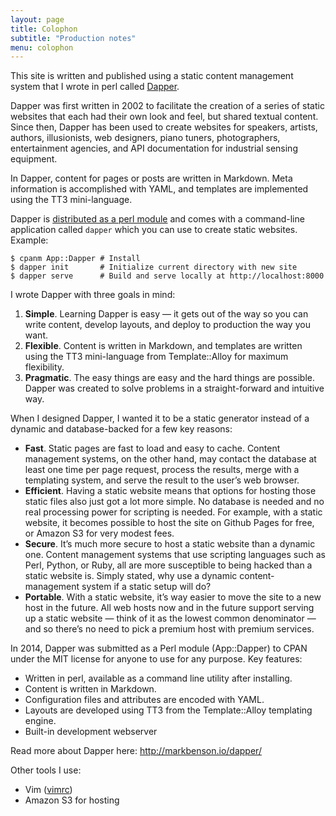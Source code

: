 ```yaml
---
layout: page
title: Colophon
subtitle: "Production notes"
menu: colophon
---
```


<div class="container p-50-cont">

<p>This site is written and published using a static content management system that I wrote in perl called <a href="/dapper/" title="Dapper">Dapper</a>.</p>

<p>Dapper was first written in 2002 to facilitate the creation of a series of static websites that each had their own look and feel, but shared textual content. Since then, Dapper has been used to create websites for speakers, artists, authors, illusionists, web designers, piano tuners, photographers, entertainment agencies, and API documentation for industrial sensing equipment.</p>

<p>In Dapper, content for pages or posts are written in Markdown. Meta information is accomplished with YAML, and templates are implemented using the TT3 mini-language.</p>

<p>Dapper is <a href="http://search.cpan.org/~mdb/App-Dapper/">distributed as a perl module</a> and comes with a command-line application called <code>dapper</code> which you can use to create static websites. Example:</p>

<pre><code>$ cpanm App::Dapper # Install
$ dapper init       # Initialize current directory with new site
$ dapper serve      # Build and serve locally at http://localhost:8000
</code></pre>

<p>I wrote Dapper with three goals in mind:</p>

<ol>
<li><b>Simple</b>. Learning Dapper is easy — it gets out of the way so you can write content, develop layouts, and deploy to production the way you want.</li>
<li><b>Flexible</b>. Content is written in Markdown, and templates are written using the TT3 mini-language from Template::Alloy for maximum flexibility.</li>
<li><b>Pragmatic</b>. The easy things are easy and the hard things are possible. Dapper was created to solve problems in a straight-forward and intuitive way.</li>
</ol>

<p>When I designed Dapper, I wanted it to be a static generator instead of a dynamic and database-backed for a few key reasons:</p>

<ul>
<li><b>Fast</b>. Static pages are fast to load and easy to cache. Content management systems, on the other hand, may contact the database at least one time per page request, process the results, merge with a templating system, and serve the result to the user’s web browser.</li>
<li><b>Efficient</b>. Having a static website means that options for hosting those static files also just got a lot more simple. No database is needed and no real processing power for scripting is needed. For example, with a static website, it becomes possible to host the site on Github Pages for free, or Amazon S3 for very modest fees.</li>
<li><b>Secure</b>. It’s much more secure to host a static website than a dynamic one. Content management systems that use scripting languages such as Perl, Python, or Ruby, all are more susceptible to being hacked than a static website is. Simply stated, why use a dynamic content- management system if a static setup will do?</li>
<li><b>Portable</b>. With a static website, it’s way easier to move the site to a new host in the future. All web hosts now and in the future support serving up a static website — think of it as the lowest common denominator — and so there’s no need to pick a premium host with premium services.</li>
</ul>

<p>In 2014, Dapper was submitted as a Perl module (App::Dapper) to CPAN under the MIT license for anyone to use for any purpose. Key features:</p>

<ul>
<li>Written in perl, available as a command line utility after installing.</li>
<li>Content is written in Markdown.</li>
<li>Configuration files and attributes are encoded with YAML.</li>
<li>Layouts are developed using TT3 from the Template::Alloy templating engine.</li>
<li>Built-in development webserver</li>
</ul>

<p>Read more about Dapper here: <a href="/dapper/">http://markbenson.io/dapper/</a></p>

<p>Other tools I use:</p>

<ul>
<li>Vim (<a href="https://github.com/markdbenson/vimrc" title="My vimrc preferences">vimrc</a>)</li>
<li>Amazon S3 for hosting</li>
</ul>

</div>


